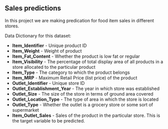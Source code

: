 ## Sales predictions

In this project we are making predication for food item sales in different stores.

Data Dictionary for this dataset:

* **Item_Identifier**	- Unique product ID
* **Item_Weight**	- Weight of product
* **Item_Fat_Content** - Whether the product is low fat or regular
* **Item_Visibility** -	The percentage of total display area of all products in a store allocated to the particular product
* **Item_Type**	- The category to which the product belongs
* **Item_MRP** -	Maximum Retail Price (list price) of the product
* **Outlet_Identifier**	- Unique store ID
* **Outlet_Establishment_Year**	- The year in which store was established
* **Outlet_Size**	- The size of the store in terms of ground area covered
* **Outlet_Location_Type** -	The type of area in which the store is located
* **Outlet_Type** -	Whether the outlet is a grocery store or some sort of supermarket
* **Item_Outlet_Sales**	- Sales of the product in the particular store. This is the target variable to be predicted.
